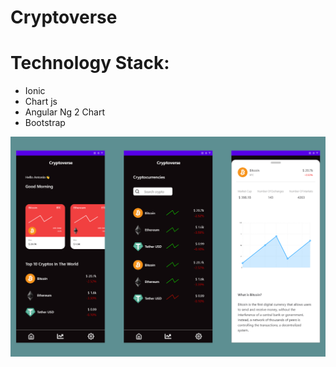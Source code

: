 # Cryptoverse

# Technology Stack:
- Ionic
- Chart js
- Angular Ng 2 Chart
- Bootstrap

![alt text](./projectImage.png)
